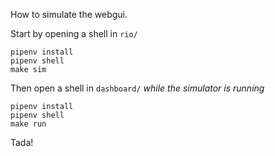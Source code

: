 How to simulate the webgui.

Start by opening a shell in `rio/`

```shell
pipenv install
pipenv shell
make sim
```

Then open a shell in `dashboard/` *while the simulator
is running*

```shell
pipenv install
pipenv shell
make run
```

Tada!
